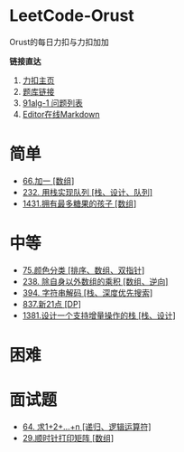 # LeetCode-Orust
Orust的每日力扣与力扣加加

**链接直达**
1. [力扣主页](https://leetcode-cn.com/u/821218213/)
2. [题库链接](https://leetcode-cn.com/problemset/all/)
3. [91alg-1 问题列表](https://github.com/leetcode-pp/91alg-1/issues)
4. [Editor在线Markdown](https://pandao.github.io/editor.md/)

# 简单
- [66.加一 [数组]](https://github.com/Liu821218213/LeetCode-Orust/blob/master/LeetCode%2B%2B/%E3%80%90Day%201%E3%80%91%202020-06-01%20-%2066.%20%E5%8A%A0%E4%B8%80%20%231.md)
- [232. 用栈实现队列 [栈、设计、队列]](https://github.com/Liu821218213/LeetCode-Orust/blob/master/LeetCode%2B%2B/%E3%80%90Day%205%E3%80%91%202020-06-05%20-%20232.%20%E7%94%A8%E6%A0%88%E5%AE%9E%E7%8E%B0%E9%98%9F%E5%88%97.md)
- [1431.拥有最多糖果的孩子 [数组]](https://github.com/Liu821218213/LeetCode-Orust/blob/master/DailyLeetCode/2020%E5%B9%B46%E6%9C%88/1%231431.%E6%8B%A5%E6%9C%89%E6%9C%80%E5%A4%9A%E7%B3%96%E6%9E%9C%E7%9A%84%E5%AD%A9%E5%AD%90.md)


# 中等
- [75.颜色分类 [排序、数组、双指针]](https://github.com/Liu821218213/LeetCode-Orust/blob/master/LeetCode%2B%2B/%E3%80%90Day%202%E3%80%91%202020-06-02%20-%2075.%20%E9%A2%9C%E8%89%B2%E5%88%86%E7%B1%BB%20%2315.md)
- [238. 除自身以外数组的乘积 [数组、逆向]](https://github.com/Liu821218213/LeetCode-Orust/blob/master/DailyLeetCode/2020%E5%B9%B46%E6%9C%88/4%23238.%20%E9%99%A4%E8%87%AA%E8%BA%AB%E4%BB%A5%E5%A4%96%E6%95%B0%E7%BB%84%E7%9A%84%E4%B9%98%E7%A7%AF.md)
- [394. 字符串解码 [栈、深度优先搜索]](https://github.com/Liu821218213/LeetCode-Orust/blob/master/LeetCode%2B%2B/%E3%80%90Day%204%E3%80%91%202020-06-04%20-%20394.%20%E5%AD%97%E7%AC%A6%E4%B8%B2%E8%A7%A3%E7%A0%81%20.md)
- [837.新21点 [DP]](https://github.com/Liu821218213/LeetCode-Orust/blob/master/DailyLeetCode/2020%E5%B9%B46%E6%9C%88/3%23837.%E6%96%B021%E7%82%B9.md)
- [1381.设计一个支持增量操作的栈 [栈、设计]](https://github.com/Liu821218213/LeetCode-Orust/blob/master/LeetCode%2B%2B/%E3%80%90Day%203%E3%80%91%202020-06-03%20-%201381.%20%E8%AE%BE%E8%AE%A1%E4%B8%80%E4%B8%AA%E6%94%AF%E6%8C%81%E5%A2%9E%E9%87%8F%E6%93%8D%E4%BD%9C%E7%9A%84%E6%A0%88%20%2318.md)

# 困难

# 面试题
- [64. 求1+2+…+n [递归、逻辑运算符]](https://github.com/Liu821218213/LeetCode-Orust/blob/master/DailyLeetCode/2020%E5%B9%B46%E6%9C%88/2%23%E9%9D%A2%E8%AF%95%E9%A2%9864.%20%E6%B1%821%2B2%2B%E2%80%A6%2Bn.md)
- [29.顺时针打印矩阵 [数组]](https://github.com/Liu821218213/LeetCode-Orust/blob/master/DailyLeetCode/2020%E5%B9%B46%E6%9C%88/5%23%E9%9D%A2%E8%AF%95%E9%A2%9829.%E9%A1%BA%E6%97%B6%E9%92%88%E6%89%93%E5%8D%B0%E7%9F%A9%E9%98%B5.md)



